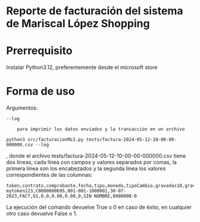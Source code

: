 # Reporte de facturación del sistema de Mariscal López Shopping
# Prerrequisito
Instalar Python3.12, preferentemente desde el microsoft store
# Forma de uso

Argumentos:
	
	--log
	
		para imprimir los datos enviados y la transacción en un archivo
```
python3 src/facturacionMLS.py tests/factura-2024-05-12-10-00-00-000000.csv --log
```
, donde el archivo tests/factura-2024-05-12-10-00-00-000000.csv tiene dos líneas, cada línea con campos y valores separados por comas, la primera línea son los encabezados y la segunda línea los valores correspondientes de las columnas:
```
token,contrato,comprobante,fecha,tipo,moneda,tipoCambio,gravadas10,gravadas5,exentas,total,cliente,ruc
mytoken123,C0000000695,001-001-1000001,30-07-2023,FACT,GS,0,0,0.00,0.00,0,SIN NOMBRE,0000000-0
```
La ejecución del comando devuelve True o 0 en caso de éxito, en cualquier otro caso devuelve False o 1.
